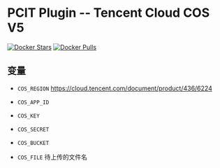 # PCIT Plugin -- Tencent Cloud COS V5

[![Docker Stars](https://img.shields.io/docker/stars/pcit/tencent-cos.svg)](https://hub.docker.com/r/pcit/tencent-cos) [![Docker Pulls](https://img.shields.io/docker/pulls/pcit/tencent-cos.svg)](https://hub.docker.com/r/pcit/tencent-cos)

## 变量

* `COS_REGION` https://cloud.tencent.com/document/product/436/6224

* `COS_APP_ID`

* `COS_KEY`

* `COS_SECRET`

* `COS_BUCKET`

* `COS_FILE` 待上传的文件名
